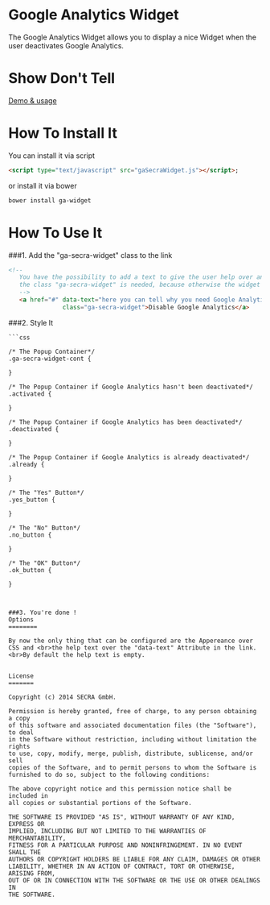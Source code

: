 


Google Analytics Widget
========================
The Google Analytics Widget allows you to display a nice Widget when the user deactivates Google Analytics.

Show Don't Tell
===============
 [Demo & usage ](http://secra.github.io/ga-widget/example/index.html)


How To Install It
=============


You can install it via script

 ``` html
 <script type="text/javascript" src="gaSecraWidget.js"></script>;
 ```

or install it via bower


```bash
bower install ga-widget
```

How To Use It
=============

###1. Add the "ga-secra-widget" class to the link

 ```html
 <!--
    You have the possibility to add a text to give the user help over an "data-text" attribute.<br>
    the class "ga-secra-widget" is needed, because otherwise the widget will fail.
    -->
    <a href="#" data-text="here you can tell why you need Google Analytics"
                class="ga-secra-widget">Disable Google Analytics</a>
```
###2. Style It

    ```css

    /* The Popup Container*/
    .ga-secra-widget-cont {

    }

    /* The Popup Container if Google Analytics hasn't been deactivated*/
    .activated {

    }

    /* The Popup Container if Google Analytics has been deactivated*/
    .deactivated {

    }

    /* The Popup Container if Google Analytics is already deactivated*/
    .already {

    }

    /* The "Yes" Button*/
    .yes_button {

    }

    /* The "No" Button*/
    .no_button {

    }

    /* The "OK" Button*/
    .ok_button {

    }
```


###3. You're done !
Options
========

By now the only thing that can be configured are the Appereance over CSS and <br>the help text over the "data-text" Attribute in the link. <br>By default the help text is empty.


License
=======

Copyright (c) 2014 SECRA GmbH.

Permission is hereby granted, free of charge, to any person obtaining a copy
of this software and associated documentation files (the "Software"), to deal
in the Software without restriction, including without limitation the rights
to use, copy, modify, merge, publish, distribute, sublicense, and/or sell
copies of the Software, and to permit persons to whom the Software is
furnished to do so, subject to the following conditions:

The above copyright notice and this permission notice shall be included in
all copies or substantial portions of the Software.

THE SOFTWARE IS PROVIDED "AS IS", WITHOUT WARRANTY OF ANY KIND, EXPRESS OR
IMPLIED, INCLUDING BUT NOT LIMITED TO THE WARRANTIES OF MERCHANTABILITY,
FITNESS FOR A PARTICULAR PURPOSE AND NONINFRINGEMENT. IN NO EVENT SHALL THE
AUTHORS OR COPYRIGHT HOLDERS BE LIABLE FOR ANY CLAIM, DAMAGES OR OTHER
LIABILITY, WHETHER IN AN ACTION OF CONTRACT, TORT OR OTHERWISE, ARISING FROM,
OUT OF OR IN CONNECTION WITH THE SOFTWARE OR THE USE OR OTHER DEALINGS IN
THE SOFTWARE.
